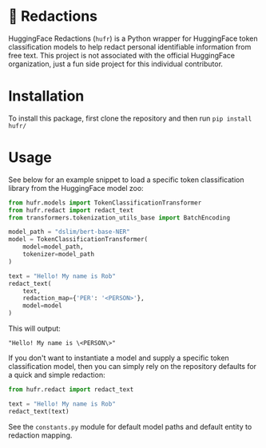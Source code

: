 # 🤗 Redactions 

HuggingFace Redactions (`hufr`) is a Python wrapper for HuggingFace token classification models to help redact personal identifiable information from free text. This project is not associated with the official HuggingFace organization, just a fun side project for this individual contributor. 

# Installation
To install this package, first clone the repository and then run `pip install hufr/`

# Usage

See below for an example snippet to load a specific token classification library from the HuggingFace model zoo:

```python
from hufr.models import TokenClassificationTransformer
from hufr.redact import redact_text
from transformers.tokenization_utils_base import BatchEncoding

model_path = "dslim/bert-base-NER"
model = TokenClassificationTransformer(
    model=model_path,
    tokenizer=model_path
)

text = "Hello! My name is Rob"
redact_text(
    text,
    redaction_map={'PER': '<PERSON>'},
    model=model
)
```

This will output:

`"Hello! My name is \<PERSON\>"`

If you don't want to instantiate a model and supply a specific token classification model, then you can simply rely on the repository defaults for a quick and simple redaction:

```python
from hufr.redact import redact_text

text = "Hello! My name is Rob"
redact_text(text)
```

See the `constants.py` module for default model paths and default entity to redaction mapping.
